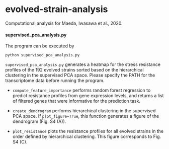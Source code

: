 # evolved-strain-analysis
Computational analysis for Maeda, Iwasawa et al., 2020.

#### supervised_pca_analysis.py
The program can be executed by
```
python supervised_pca_analysis.py
```
`supervised_pca_analysis.py` generates a heatmap for the stress resistance profiles of the 192 evolved strains sorted based on the hierarchical clustering in the supervised PCA space. Please specify the PATH for the transcriptome data before running the program.

- `compute_feature_importance` performs random forest regression to predict resistance profiles from gene expression levels, and returns a list of filtered genes that were informative for the prediction task.

- `create_dendrogram` performs hierarchical clustering in the supervised PCA space. If `plot_figure=True`, this function generates a figure of the dendrogram (Fig. S4 (A)).

- `plot_resistance` plots the resistance profiles for all evolved strains in the order defined by hierarchical clustering. This figure corresponds to Fig. S4 (C).
